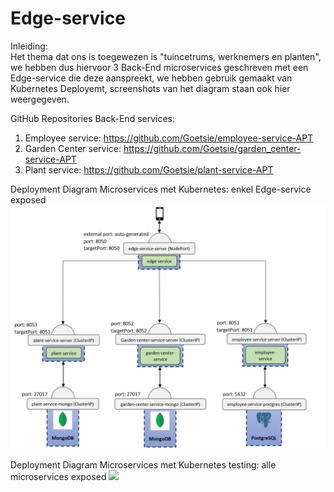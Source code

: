 # Edge-service

Inleiding:</br> 
Het thema dat ons is toegewezen is "tuincetrums, werknemers en planten", we hebben dus hiervoor 3 Back-End microservices geschreven met een Edge-service die deze aanspreekt, we hebben gebruik gemaakt van Kubernetes Deployemt, screenshots van het diagram staan ook hier weergegeven.

GitHub Repositories Back-End services:
1. Employee service:
https://github.com/Goetsie/employee-service-APT
2. Garden Center service:
https://github.com/Goetsie/garden_center-service-APT
3. Plant service:
https://github.com/Goetsie/plant-service-APT

Deployment Diagram Microservices met Kubernetes: enkel Edge-service exposed
![](screenshots/DeploymentDiagramEdge.JPG)

Deployment Diagram Microservices met Kubernetes testing: alle microservices exposed
![](images/DeploymentDiagramEdgeTesting.JPG)
